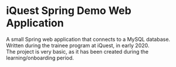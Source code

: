 # iQuest Spring Demo Web Application

A small Spring web application that connects to a MySQL database.  
Written during the trainee program at iQuest, in early 2020.  
The project is very basic, as it has been created during the learning/onboarding period.  
